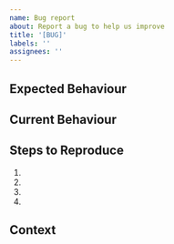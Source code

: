 ```yaml
---
name: Bug report
about: Report a bug to help us improve
title: '[BUG]'
labels: ''
assignees: ''
---
```


## Expected Behaviour

<!--- Tell us what should happen -->

## Current Behaviour

<!--- Tell us what happens instead of the expected behaviour -->

<!--- A clear and concise description of what the bug is. -->

## Steps to Reproduce

<!--- Provide a link to a live example, or an unambiguous set of steps to -->
<!--- reproduce this bug. Include code to reproduce, if relevant -->

1.
2.
3.
4.

## Context

<!--- How has this issue affected you? What are you trying to accomplish? -->
<!--- Providing context helps us come up with a solution that is most useful in the real world -->
<!--- eg: Node.js Version -->
